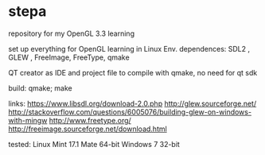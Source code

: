 # stepa
repository for my OpenGL 3.3 learning 

 set up everything for OpenGL learning in Linux Env.
 dependences: SDL2 , GLEW , FreeImage, FreeType, qmake
 
 QT creator as IDE and project file to compile with qmake, no need for qt sdk
 
build:
qmake;
make

links:
https://www.libsdl.org/download-2.0.php
http://glew.sourceforge.net/
http://stackoverflow.com/questions/6005076/building-glew-on-windows-with-mingw
http://www.freetype.org/
http://freeimage.sourceforge.net/download.html

tested:
Linux Mint 17.1 Mate 64-bit
Windows 7 32-bit